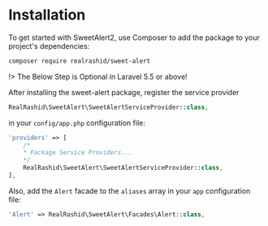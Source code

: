 # Installation

To get started with SweetAlert2, use Composer to add the package to your project's dependencies:

```bash
composer require realrashid/sweet-alert
```

!> The Below Step is Optional in Laravel 5.5 or above!

After installing the sweet-alert package, register the service provider

```php
RealRashid\SweetAlert\SweetAlertServiceProvider::class,
```
in your `config/app.php` configuration file:

```php
'providers' => [
    /*
    * Package Service Providers...
    */
    RealRashid\SweetAlert\SweetAlertServiceProvider::class,
],
```

Also, add the `Alert` facade to the `aliases` array in your `app` configuration file:

```php
'Alert' => RealRashid\SweetAlert\Facades\Alert::class,
```